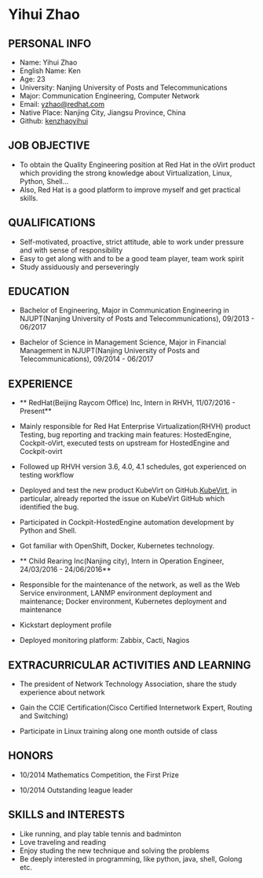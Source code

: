 # Yihui Zhao 

## PERSONAL INFO
* Name: Yihui Zhao
* English Name: Ken
* Age: 23
* University: Nanjing University of Posts and Telecommunications
* Major: Communication Engineering, Computer Network
* Email: yzhao@redhat.com
* Native Place: Nanjing City, Jiangsu Province, China
* Github: [kenzhaoyihui](https://github.com/kenzhaoyihui)

## JOB OBJECTIVE
* To obtain the Quality Engineering position at Red Hat in the oVirt product which providing the strong knowledge about Virtualization, Linux, Python, Shell...
* Also, Red Hat is a good platform to improve myself and get practical skills.

## QUALIFICATIONS
* Self-motivated, proactive, strict attitude, able to work under pressure and with sense of responsibility
* Easy to get along with and to be a good team player, team work spirit
* Study assiduously and perseveringly

## EDUCATION
* Bachelor of Engineering, Major in Communication Engineering in NJUPT(Nanjing University of Posts and Telecommunications), 09/2013 - 06/2017

* Bachelor of Science in Management Science, Major in Financial Management in NJUPT(Nanjing University of Posts and Telecommunications), 09/2014 - 06/2017

##  EXPERIENCE
- ** RedHat(Beijing Raycom Office) Inc,  Intern in RHVH, 11/07/2016 - Present**
 * Mainly responsible for Red Hat Enterprise Virtualization(RHVH) product Testing, bug reporting and tracking main features: HostedEngine, Cockpit-oVirt, executed tests on upstream for HostedEngine and Cockpit-ovirt

 * Followed up RHVH version 3.6, 4.0, 4.1 schedules, got experienced on testing workflow
 
 * Deployed and test the new product KubeVirt on GitHub.[KubeVirt](https://github.com/kubevirt/kubevirt), in particular, already reported the issue on KubeVirt GitHub which identified the bug. 
 
 * Participated in Cockpit-HostedEngine automation development by Python and Shell.
 
 * Got familiar with OpenShift, Docker, Kubernetes technology. 
 
- ** Child Rearing Inc(Nanjing city), Intern in Operation Engineer, 24/03/2016 - 24/06/2016**
 * Responsible for the maintenance of the network, as well as the Web Service environment, LANMP environment deployment and maintenance; Docker environment, Kubernetes deployment and maintenance
 
 * Kickstart deployment profile

 * Deployed monitoring platform: Zabbix, Cacti, Nagios 

## EXTRACURRICULAR ACTIVITIES AND LEARNING
 * The president of Network Technology Association, share the study experience about network 

 * Gain the CCIE Certification(Cisco Certified Internetwork Expert, Routing and Switching)

 * Participate in Linux training along one month outside of class

## HONORS
* 10/2014 Mathematics Competition, the First Prize

* 10/2014 Outstanding league leader

## SKILLS and INTERESTS
* Like running, and play table tennis and badminton
* Love traveling and reading
* Enjoy studing the new technique and solving the problems
* Be deeply interested in programming, like python, java, shell, Golong etc.
